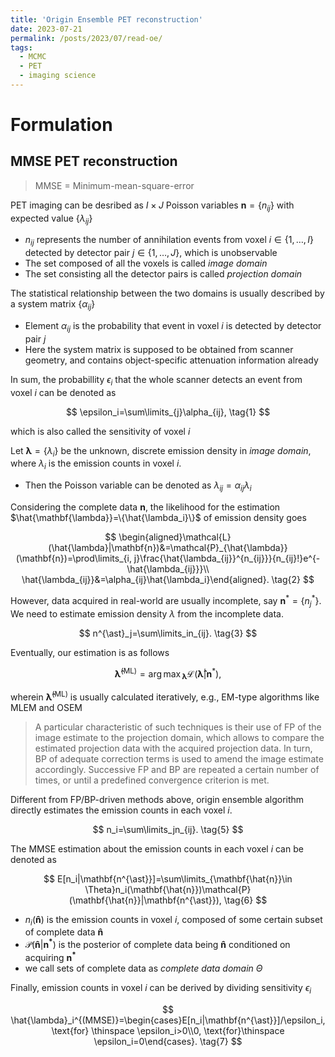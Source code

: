 ```yaml
---
title: 'Origin Ensemble PET reconstruction'
date: 2023-07-21
permalink: /posts/2023/07/read-oe/
tags:
  - MCMC
  - PET
  - imaging science
---
```


# Formulation

## MMSE PET reconstruction

> MMSE = Minimum-mean-square-error

PET imaging can be desribed as $I\times J$ Poisson variables $\mathbf{n}=\{n_{ij}\}$ with expected value $\{\lambda_{ij}\}$

- $n_{ij}$ represents the number of annihilation events from voxel $i\in \{1, \dots, I\}$ detected by detector pair $j\in \{1, \dots, J\}$, which is unobservable
- The set composed of all the voxels is called *image domain*
- The set consisting all the detector pairs is called *projection domain*
  
The statistical relationship between the two domains is usually described by a system matrix $\{\alpha_{ij}\}$

- Element $\alpha_{ij}$ is the probability that event in voxel $i$ is detected by detector pair $j$
- Here the system matrix is supposed to be obtained from scanner geometry, and contains object-specific attenuation information already

In sum, the probabillity $\epsilon_i$ that the whole scanner detects an event from voxel $i$ can be denoted as

$$
\epsilon_i=\sum\limits_{j}\alpha_{ij}, \tag{1}
$$

which is also called the sensitivity of voxel $i$

Let $\mathbf{\lambda}=\{\lambda_i\}$ be the unknown, discrete emission density in *image domain*, where $\lambda_i$ is the emission counts in voxel $i$.

- Then the Poisson variable can be denoted as $\lambda_{ij}=\alpha_{ij}\lambda_{i}$

Considering the complete data $\mathbf{n}$, the likelihood for the estimation $\hat{\mathbf{\lambda}}=\{\hat{\lambda_i}\}$ of emission density goes

$$
\begin{aligned}\mathcal{L}(\hat{\lambda}|\mathbf{n})&=\mathcal{P}_{\hat{\lambda}}(\mathbf{n})=\prod\limits_{i, j}\frac{\hat{\lambda_{ij}}^{n_{ij}}}{n_{ij}!}e^{-\hat{\lambda_{ij}}}\\ \hat{\lambda_{ij}}&=\alpha_{ij}\hat{\lambda_i}\end{aligned}. \tag{2}
$$

However, data acquired in real-world are usually incomplete, say $\mathbf{n}^{\ast}=\{n^{\ast}_j\}$. We need to estimate emission density $\lambda$ from the incomplete data.

$$
n^{\ast}_j=\sum\limits_in_{ij}. \tag{3}
$$

Eventually, our estimation is as follows

$$
\mathbf{\hat{\lambda}}^{(\text{ML})}={\arg\max}_{\mathbf{\hat{\lambda}}}\mathcal{L}(\mathbf{\hat{\lambda}}|\mathbf{n}^{\ast}), \tag{4}
$$

wherein $\mathbf{\hat{\lambda}}^{(\text{ML})}$ is usually calculated iteratively, e.g., EM-type algorithms like MLEM and OSEM

> A particular characteristic of such techniques is their use of FP of the image estimate to the projection domain, which allows to compare the estimated projection data with the acquired projection data. In turn, BP of adequate correction terms is used to amend the image estimate accordingly. Successive FP and BP are repeated a certain number of times, or until a predefined convergence criterion is met.

Different from FP/BP-driven methods above, origin ensemble algorithm directly estimates the emission counts in each voxel $i$.

$$
n_i=\sum\limits_jn_{ij}. \tag{5}
$$

The MMSE estimation about the emission counts in each voxel $i$ can be denoted as

$$
E[n_i|\mathbf{n^{\ast}}]=\sum\limits_{\mathbf{\hat{n}}\in \Theta}n_i(\mathbf{\hat{n}})\mathcal{P}(\mathbf{\hat{n}}|\mathbf{n^{\ast}}), \tag{6}
$$

- $n_i(\mathbf{\hat{n}})$ is the emission counts in voxel $i$, composed of some certain subset of complete data $\mathbf{\hat{n}}$
- $\mathcal{P}(\mathbf{\hat{n}}|\mathbf{n^{\ast}})$ is the posterior of complete data being $\mathbf{\hat{n}}$ conditioned on acquiring $\mathbf{n^{\ast}}$
- we call sets of complete data as *complete data domain* $\Theta$

Finally, emission counts in voxel $i$ can be derived by dividing sensitivity $\epsilon_i$

$$
\hat{\lambda}_i^{(MMSE)}=\begin{cases}E[n_i|\mathbf{n^{\ast}}]/\epsilon_i, \text{for} \thinspace \epsilon_i>0\\0, \text{for}\thinspace \epsilon_i=0\end{cases}. \tag{7}
$$

